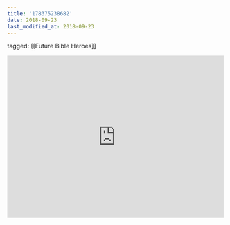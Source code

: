 ```yaml
---
title: '178375238682'
date: 2018-09-23
last_modified_at: 2018-09-23
---
```

tagged: [[Future Bible Heroes]]
<iframe allow="accelerometer; autoplay; clipboard-write; encrypted-media; gyroscope; picture-in-picture" allowfullscreen="" frameborder="0" height="375" id="youtube_iframe" src="https://www.youtube.com/embed/CXDW3IhDC7w?feature=oembed&amp;enablejsapi=1&amp;origin=https://safe.txmblr.com&amp;wmode=opaque" width="500"></iframe>